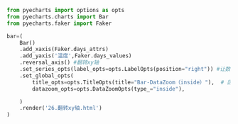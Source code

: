 
<BlogInfo id="133" title="53.翻转xy轴" author="白日梦想猿" pv=0 read_times=0 pre_cost_time=0分24秒 category="pyecharts学习" tag_list="['pyecharts学习']" create_time="2021.01.22 14:01:05" update_time="2021.01.22 14:05:47" />

```python
from pyecharts import options as opts
from pyecharts.charts import Bar
from pyecharts.faker import Faker

bar=(
    Bar()
    .add_xaxis(Faker.days_attrs)
    .add_yaxis('温度',Faker.days_values)
    .reversal_axis() #翻转xy轴
    .set_series_opts(label_opts=opts.LabelOpts(position="right")) #让数据显示在柱头(右边)
    .set_global_opts(
        title_opts=opts.TitleOpts(title="Bar-DataZoom（inside）"),  # 区域缩放
        datazoom_opts=opts.DataZoomOpts(type_="inside"),

    )
    .render('26.翻转xy轴.html')
)
```
